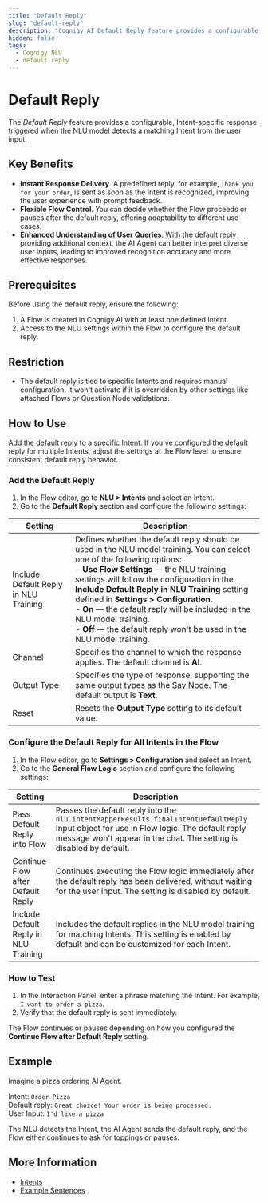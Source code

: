 ```yaml
---
title: "Default Reply" 
slug: "default-reply"
description: "Cognigy.AI Default Reply feature provides a configurable, Intent-specific response triggered when the NLU detects a matching Intent from user input."
hidden: false
tags:
  - Cognigy NLU
  - default reply
---
```


# Default Reply

The _Default Reply_ feature provides a configurable,
Intent-specific response triggered when the NLU model detects a matching Intent from the user input.

## Key Benefits

- **Instant Response Delivery**. A predefined reply, for example, `Thank you for your order`, is sent as soon as the Intent is recognized, improving the user experience with prompt feedback.
- **Flexible Flow Control**.  You can decide whether the Flow proceeds or pauses after the default reply, offering adaptability to different use cases.
- **Enhanced Understanding of User Queries**. With the default reply providing additional context, the AI Agent can better interpret diverse user inputs, leading to improved recognition accuracy and more effective responses.

## Prerequisites

Before using the default reply, ensure the following:

1. A Flow is created in Cognigy.AI with at least one defined Intent.
2. Access to the NLU settings within the Flow to configure the default reply.

## Restriction

- The default reply is tied to specific Intents and requires manual configuration. It won't activate if it is overridden by other settings like attached Flows or Question Node validations.

## How to Use

Add the default reply to a specific Intent.
If you've configured the default reply for multiple Intents, adjust the settings at the Flow level to ensure consistent default reply behavior.

### Add the Default Reply 

1. In the Flow editor, go to **NLU > Intents** and select an Intent. 
2. Go to the **Default Reply** section and configure the following settings:

| **Setting**                           | **Description**                                                                                                                                                                                                                                                                                                                                                                                                                                                          |
|---------------------------------------|--------------------------------------------------------------------------------------------------------------------------------------------------------------------------------------------------------------------------------------------------------------------------------------------------------------------------------------------------------------------------------------------------------------------------------------------------------------------------|
| Include Default Reply in NLU Training | Defines whether the default reply should be used in the NLU model training. You can select one of the following options:<br>- **Use Flow Settings** — the NLU training settings will follow the configuration in the **Include Default Reply in NLU Training** setting defined in **Settings > Configuration**. <br>- **On** — the default reply will be included in the NLU model training. <br> - **Off** — the default reply won't be used in the NLU model training. | 
| Channel                               | Specifies the channel to which the response applies. The default channel is **AI**.                                                                                                                                                                                                                                                                                                                                                                                      |
| Output Type                           | Specifies the type of response, supporting the same output types as the [Say Node](../../../build/node-reference/basic/say.md). The default output is **Text**.                                                                                                                                                                                                                                                                                                          |
| Reset                                 | Resets the **Output Type** setting to its default value.                                                                                                                                                                                                                                                                                                                                                                                                                 |

### Configure the Default Reply for All Intents in the Flow

1. In the Flow editor, go to **Settings > Configuration** and select an Intent.
2. Go to the **General Flow Logic** section and configure the following settings:

| **Setting**                           | **Description**                                                                                                                                                                                                 |
|---------------------------------------|-----------------------------------------------------------------------------------------------------------------------------------------------------------------------------------------------------------------|
| Pass Default Reply into Flow          | Passes the default reply into the `nlu.intentMapperResults.finalIntentDefaultReply` Input object for use in Flow logic. The default reply message won't appear in the chat. The setting is disabled by default. |
| Continue Flow after Default Reply     | Continues executing the Flow logic immediately after the default reply has been delivered, without waiting for the user input. The setting is disabled by default.                                              |
| Include Default Reply in NLU Training | Includes the default replies in the NLU model training for matching Intents. This setting is enabled by default and can be customized for each Intent.                                                          |

### How to Test

1. In the Interaction Panel, enter a phrase matching the Intent. For example, `I want to order a pizza`. 
2. Verify that the default reply is sent immediately. 

The Flow continues or pauses depending on how you configured the **Continue Flow after Default Reply** setting.

## Example

Imagine a pizza ordering AI Agent. 

Intent: `Order Pizza`<br>
Default reply: `Great choice! Your order is being processed.`<br>
User Input: `I'd like a pizza`

The NLU detects the Intent, the AI Agent sends the default reply,
and the Flow either continues to ask for toppings or pauses. 

## More Information

- [Intents](overview.md)
- [Example Sentences](example-sentences.md)